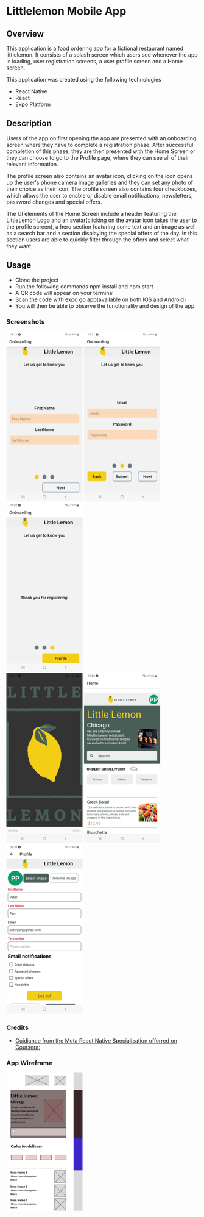 # Littlelemon Mobile App

## Overview
This application is a food ordering app for a fictional restaurant named littlelemon. It consists of a
splash screen which users see whenever the app is loading, user registration screens, a user profile screen
and a Home screen.


This application was created using the following technologies
* React Native
* React
* Expo Platform

## Description
Users of the app on first opening the app are presented with an onboarding screen where they
have to complete a registration phase. After successful completion of this phase, they are then
presented with the Home Screen or they can choose to go to the Profile page, where they can see
all of their relevant information.

The profile screen also contains an avatar icon, clicking on the
icon opens up the user's phone camera image galleries and they can set any photo of their choice as
their icon. The profile screen also contains four checkboxes, which allows the user to enable or disable
email notifications, newsletters, password changes and special offers.

The UI elements of the Home Screen include a header featuring the LittleLemon Logo and an avatar(clicking on the avatar icon takes the user to the profile screen), a hero section featuring some text and an image as well as a search bar and a section displaying the special offers of the day. In this section users are able to quickly filter through the offers and select what they want.

## Usage
* Clone the project
* Run the following commands npm install and npm start
* A QR code will appear on your terminal
* Scan the code with expo go app(available on both IOS and Android)
* You will then be able to observe the functionality and design of the app

### Screenshots
<div display="flex">
    <img src="./assets/onboarding_screen1.jpg" width="200px"/>
    <img src="./assets/onboarding_screen2.jpg" width="200px"/>
    <img src="./assets/onboarding_screen3.jpg" width="200px"/>
</div>
<div display="flex">
    <img src="./assets/splash_screen.jpg" width="200px"/>
    <img src="./assets/home_screen.jpg" width="200px"/>
    <img src="./assets/profile_screen.jpg" width="200px"/>
</div>

### Credits
* [Guidiance from the Meta React Native Specialization offerred on Coursera:](https://www.coursera.org/specializations/meta-react-native?)


### App Wireframe
<img src="./wireframe/wireframe.png" width="200px"/>




